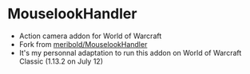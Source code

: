 # MouselookHandler

- Action camera addon for World of Warcraft
- Fork from [meribold/MouselookHandler](https://github.com/meribold/MouselookHandler)
- It's my personnal adaptation to run this addon on World of Warcraft Classic (1.13.2 on July 12)
